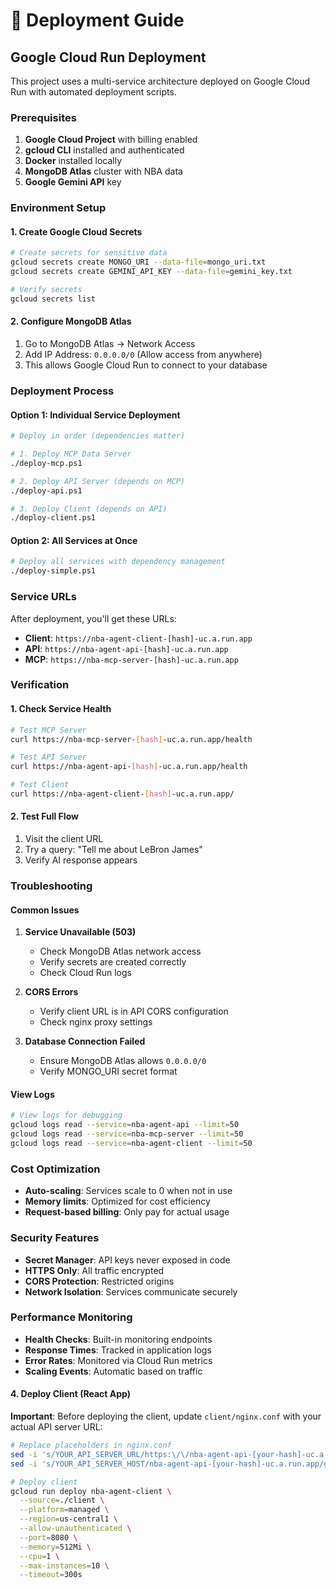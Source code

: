 # 🚀 Deployment Guide

## Google Cloud Run Deployment

This project uses a multi-service architecture deployed on Google Cloud Run with automated deployment scripts.

### Prerequisites

1. **Google Cloud Project** with billing enabled
2. **gcloud CLI** installed and authenticated
3. **Docker** installed locally
4. **MongoDB Atlas** cluster with NBA data
5. **Google Gemini API** key

### Environment Setup

#### 1. Create Google Cloud Secrets

```bash
# Create secrets for sensitive data
gcloud secrets create MONGO_URI --data-file=mongo_uri.txt
gcloud secrets create GEMINI_API_KEY --data-file=gemini_key.txt

# Verify secrets
gcloud secrets list
```

#### 2. Configure MongoDB Atlas

1. Go to MongoDB Atlas → Network Access
2. Add IP Address: `0.0.0.0/0` (Allow access from anywhere)
3. This allows Google Cloud Run to connect to your database

### Deployment Process

#### Option 1: Individual Service Deployment

```bash
# Deploy in order (dependencies matter)

# 1. Deploy MCP Data Server
./deploy-mcp.ps1

# 2. Deploy API Server (depends on MCP)
./deploy-api.ps1

# 3. Deploy Client (depends on API)
./deploy-client.ps1
```

#### Option 2: All Services at Once

```bash
# Deploy all services with dependency management
./deploy-simple.ps1
```

### Service URLs

After deployment, you'll get these URLs:

- **Client**: `https://nba-agent-client-[hash]-uc.a.run.app`
- **API**: `https://nba-agent-api-[hash]-uc.a.run.app`
- **MCP**: `https://nba-mcp-server-[hash]-uc.a.run.app`

### Verification

#### 1. Check Service Health

```bash
# Test MCP Server
curl https://nba-mcp-server-[hash]-uc.a.run.app/health

# Test API Server
curl https://nba-agent-api-[hash]-uc.a.run.app/health

# Test Client
curl https://nba-agent-client-[hash]-uc.a.run.app/
```

#### 2. Test Full Flow

1. Visit the client URL
2. Try a query: "Tell me about LeBron James"
3. Verify AI response appears

### Troubleshooting

#### Common Issues

1. **Service Unavailable (503)**
   - Check MongoDB Atlas network access
   - Verify secrets are created correctly
   - Check Cloud Run logs

2. **CORS Errors**
   - Verify client URL is in API CORS configuration
   - Check nginx proxy settings

3. **Database Connection Failed**
   - Ensure MongoDB Atlas allows `0.0.0.0/0`
   - Verify MONGO_URI secret format

#### View Logs

```bash
# View logs for debugging
gcloud logs read --service=nba-agent-api --limit=50
gcloud logs read --service=nba-mcp-server --limit=50
gcloud logs read --service=nba-agent-client --limit=50
```

### Cost Optimization

- **Auto-scaling**: Services scale to 0 when not in use
- **Memory limits**: Optimized for cost efficiency
- **Request-based billing**: Only pay for actual usage

### Security Features

- **Secret Manager**: API keys never exposed in code
- **HTTPS Only**: All traffic encrypted
- **CORS Protection**: Restricted origins
- **Network Isolation**: Services communicate securely

### Performance Monitoring

- **Health Checks**: Built-in monitoring endpoints
- **Response Times**: Tracked in application logs
- **Error Rates**: Monitored via Cloud Run metrics
- **Scaling Events**: Automatic based on traffic

#### 4. Deploy Client (React App)

**Important**: Before deploying the client, update `client/nginx.conf` with your actual API server URL:
```bash
# Replace placeholders in nginx.conf
sed -i 's/YOUR_API_SERVER_URL/https:\/\/nba-agent-api-[your-hash]-uc.a.run.app/g' client/nginx.conf
sed -i 's/YOUR_API_SERVER_HOST/nba-agent-api-[your-hash]-uc.a.run.app/g' client/nginx.conf
```

```bash
# Deploy client
gcloud run deploy nba-agent-client \
  --source=./client \
  --platform=managed \
  --region=us-central1 \
  --allow-unauthenticated \
  --port=8080 \
  --memory=512Mi \
  --cpu=1 \
  --max-instances=10 \
  --timeout=300s
``` 